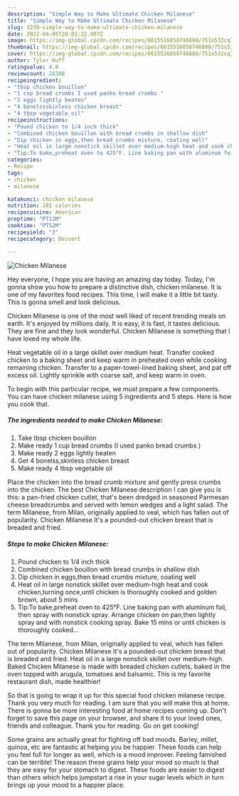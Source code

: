 ```yaml
---
description: "Simple Way to Make Ultimate Chicken Milanese"
title: "Simple Way to Make Ultimate Chicken Milanese"
slug: 1239-simple-way-to-make-ultimate-chicken-milanese
date: 2022-04-05T20:03:32.907Z
image: https://img-global.cpcdn.com/recipes/6615516058746880/751x532cq70/chicken-milanese-recipe-main-photo.jpg
thumbnail: https://img-global.cpcdn.com/recipes/6615516058746880/751x532cq70/chicken-milanese-recipe-main-photo.jpg
cover: https://img-global.cpcdn.com/recipes/6615516058746880/751x532cq70/chicken-milanese-recipe-main-photo.jpg
author: Tyler Huff
ratingvalue: 4.8
reviewcount: 28348
recipeingredient:
- "tbsp chicken bouillon"
- "1 cup bread crumbs I used panko bread crumbs "
- "2 eggs lightly beaten"
- "4 bonelssskinless chicken breast"
- "4 tbsp vegetable oil"
recipeinstructions:
- "Pound chicken to 1/4 inch thick"
- "Combined chicken bouillon with bread crumbs in shallow dish"
- "Dip chicken in eggs,then bread crumbs mixture, coating well"
- "Heat oil in large nonstick skillet over medium-high heat and cook chicken,turning once,until chicken is thoroughly cooked and golden brown, about 5 mins"
- "Tip:To bake,preheat oven to 425°F. Line baking pan with aluminum foil, then spray with nonstick spray. Arrange chicken on pan,then lightly spray and with nonstick cooking spray. Bake 15 mins or until chicken is thoroughly cooked..."
categories:
- Recipe
tags:
- chicken
- milanese

katakunci: chicken milanese 
nutrition: 282 calories
recipecuisine: American
preptime: "PT12M"
cooktime: "PT52M"
recipeyield: "3"
recipecategory: Dessert

---
```



![Chicken Milanese](https://img-global.cpcdn.com/recipes/6615516058746880/751x532cq70/chicken-milanese-recipe-main-photo.jpg)

Hey everyone, I hope you are having an amazing day today. Today, I'm gonna show you how to prepare a distinctive dish, chicken milanese. It is one of my favorites food recipes. This time, I will make it a little bit tasty. This is gonna smell and look delicious.

Chicken Milanese is one of the most well liked of recent trending meals on earth. It's enjoyed by millions daily. It is easy, it is fast, it tastes delicious. They are fine and they look wonderful. Chicken Milanese is something that I have loved my whole life.

Heat vegetable oil in a large skillet over medium heat. Transfer cooked chicken to a baking sheet and keep warm in preheated oven while cooking remaining chicken. Transfer to a paper-towel-lined baking sheet, and pat off excess oil. Lightly sprinkle with coarse salt, and keep warm in oven.


To begin with this particular recipe, we must prepare a few components. You can have chicken milanese using 5 ingredients and 5 steps. Here is how you cook that.

<!--inarticleads1-->

##### The ingredients needed to make Chicken Milanese:

1. Take tbsp chicken bouillon
1. Make ready 1 cup bread crumbs (I used panko bread crumbs )
1. Make ready 2 eggs lightly beaten
1. Get 4 bonelss,skinless chicken breast
1. Make ready 4 tbsp vegetable oil


Place the chicken into the bread crumb mixture and gently press crumbs into the chicken. The best Chicken Milanese description I can give you is this: a pan-fried chicken cutlet, that&#39;s been dredged in seasoned Parmesan cheese breadcrumbs and served with lemon wedges and a light salad. The term Milanese, from Milan, originally applied to veal, which has fallen out of popularity. Chicken Milanese It&#39;s a pounded-out chicken breast that is breaded and fried. 

<!--inarticleads2-->

##### Steps to make Chicken Milanese:

1. Pound chicken to 1/4 inch thick
1. Combined chicken bouillon with bread crumbs in shallow dish
1. Dip chicken in eggs,then bread crumbs mixture, coating well
1. Heat oil in large nonstick skillet over medium-high heat and cook chicken,turning once,until chicken is thoroughly cooked and golden brown, about 5 mins
1. Tip:To bake,preheat oven to 425°F. Line baking pan with aluminum foil, then spray with nonstick spray. Arrange chicken on pan,then lightly spray and with nonstick cooking spray. Bake 15 mins or until chicken is thoroughly cooked...


The term Milanese, from Milan, originally applied to veal, which has fallen out of popularity. Chicken Milanese It&#39;s a pounded-out chicken breast that is breaded and fried. Heat oil in a large nonstick skillet over medium-high. Baked Chicken Milanese is made with breaded chicken cutlets, baked in the oven topped with arugula, tomatoes and balsamic. This is my favorite restaurant dish, made healthier! 

So that is going to wrap it up for this special food chicken milanese recipe. Thank you very much for reading. I am sure that you will make this at home. There is gonna be more interesting food at home recipes coming up. Don't forget to save this page on your browser, and share it to your loved ones, friends and colleague. Thank you for reading. Go on get cooking!

Some grains are actually great for fighting off bad moods. Barley, millet, quinoa, etc are fantastic at helping you be happier. These foods can help you feel full for longer as well, which is a mood improver. Feeling famished can be terrible! The reason these grains help your mood so much is that they are easy for your stomach to digest. These foods are easier to digest than others which helps jumpstart a rise in your sugar levels which in turn brings up your mood to a happier place.
